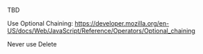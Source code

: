 TBD

Use Optional Chaining: https://developer.mozilla.org/en-US/docs/Web/JavaScript/Reference/Operators/Optional_chaining

Never use Delete
